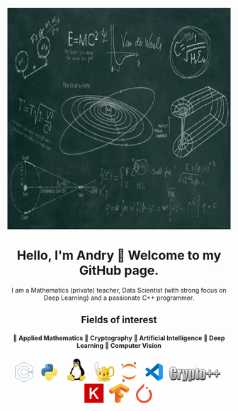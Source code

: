 <p align="center"> <img src="https://github.com/AndryRafam/andryrafam/blob/main/Maths.gif" width="900" height="500"/>
<h1 align="center"> Hello, I'm Andry 👋 Welcome to my GitHub page. </h1>
<p align="center"> I am a Mathematics (private) teacher, Data Scientist (with strong focus on Deep Learning) and a passionate C++ programmer.
<h2 align="center"> Fields of interest </h2>
<h4 align="center"> 🔶 Applied Mathematics 🔶 Cryptography 🔶 Artificial Intelligence 🔶 Deep Learning 🔶 Computer Vision </h4>

<p align="center"> <img src="https://github.com/devicons/devicon/blob/master/icons/cplusplus/cplusplus-line.svg" width="45" height="45"/> &nbsp <img src="https://github.com/devicons/devicon/blob/master/icons/python/python-original.svg" width="45" height="45"/> &nbsp <img src="https://github.com/AndryRafam/andryrafam/blob/main/linux-tux.svg" alt="linux" width="55" height="55"/> &nbsp <img src="https://github.com/AndryRafam/andryrafam/blob/main/geany.png" width="45" height="45"/> &nbsp <img src="https://github.com/devicons/devicon/blob/master/icons/jupyter/jupyter-original.svg" width="45" height="45"> &nbsp <img src="https://github.com/AndryRafam/andryrafam/blob/main/vscode.png" width="45" height="45"/> &nbsp <img src="https://github.com/AndryRafam/andryrafam/blob/main/Crypto%2B%2B-logo.png" width="115" height="35"/> &nbsp <img src="https://github.com/AndryRafam/andryrafam/blob/main/Keras_logo.svg.png" width="45" height="45"/> &nbsp <img src="https://github.com/AndryRafam/andryrafam/blob/main/Tensorflow_logo.svg.png" width="45" height="45"/> &nbsp <img src="https://github.com/devicons/devicon/blob/master/icons/pytorch/pytorch-original.svg" width="45" height="45"/>
